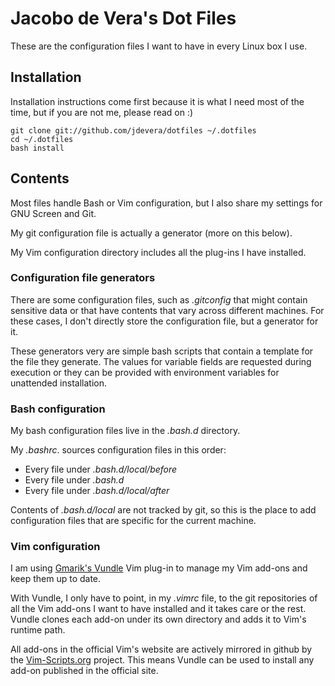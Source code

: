# Jacobo de Vera's Dot Files

These are the configuration files I want to have in every Linux box I use.

## Installation

Installation instructions come first because it is what I need most of the
time, but if you are not me, please read on :) 

    git clone git://github.com/jdevera/dotfiles ~/.dotfiles
    cd ~/.dotfiles
    bash install


## Contents

Most files handle Bash or Vim configuration, but I also share my settings for
GNU Screen and Git.

My git configuration file is actually a generator (more on this below).

My Vim configuration directory includes all the plug-ins I have installed.

### Configuration file generators

There are some configuration files, such as _.gitconfig_ that might contain
sensitive data or that have contents that vary across different machines. For
these cases, I don't directly store the configuration file, but a generator
for it.

These generators very are simple bash scripts that contain a template for the
file they generate. The values for variable fields are requested during
execution or they can be provided with environment variables for unattended
installation.

### Bash configuration

My bash configuration files live in the _.bash.d_ directory.

My _.bashrc_. sources configuration files in this order:

 * Every file under _.bash.d/local/before_
 * Every file under _.bash.d_
 * Every file under _.bash.d/local/after_

Contents of _.bash.d/local_ are not tracked by git, so this is the place to
add configuration files that are specific for the current machine.

### Vim configuration

I am using [Gmarik's Vundle](https://github.com/gmarik/vundle) Vim plug-in to
manage my Vim add-ons and keep them up to date.

With Vundle, I only have to point, in my _.vimrc_ file, to the git
repositories of all the Vim add-ons I want to have installed and it takes care
or the rest. Vundle clones each add-on under its own directory and adds it to
Vim's runtime path.

All add-ons in the official Vim's website are actively mirrored in github by
the [Vim-Scripts.org](http://vim-scripts.org/) project. This means Vundle can
be used to install any add-on published in the official site.

<!--
vim:linebreak:textwidth=78:spell:
-->
